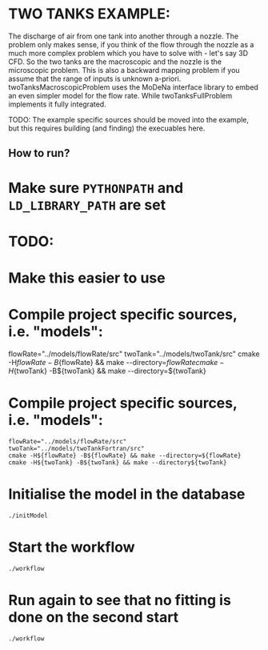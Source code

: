 TWO TANKS EXAMPLE:
==================

The discharge of air from one tank into another through a nozzle. The
problem only makes sense, if you think of the flow through the nozzle as a
much more complex problem which you have to solve with - let's say 3D CFD. So
the two tanks are the macroscopic and the nozzle is the microscopic problem.
This is also a backward mapping problem if you assume that the range of
inputs is unknown a-priori. twoTanksMacroscopicProblem uses the MoDeNa
interface library to embed an even simpler model for the flow rate. While
twoTanksFullProblem implements it fully integrated.

TODO:
The example specific sources should be moved into the example, but this requires
building (and finding) the execuables here.


How to run?
-----------

# Make sure `PYTHONPATH` and `LD_LIBRARY_PATH` are set
# TODO:
# Make this easier to use

# Compile project specific sources, i.e. "models":
flowRate="../models/flowRate/src"
twoTank="../models/twoTank/src"
cmake -H${flowRate} -B${flowRate} && make --directory=${flowRate}
cmake -H${twoTank} -B${twoTank} && make --directory=${twoTank}


# Compile project specific sources, i.e. "models":
    flowRate="../models/flowRate/src"
    twoTank="../models/twoTankFortran/src"
    cmake -H${flowRate} -B${flowRate} && make --directory=${flowRate}
    cmake -H${twoTank} -B${twoTank} && make --directory${twoTank}

# Initialise the model in the database
    ./initModel

# Start the workflow
    ./workflow

# Run again to see that no fitting is done on the second start
    ./workflow

